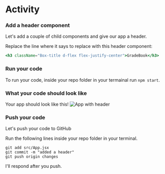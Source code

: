 # Activity

### Add a header component
Let's add a couple of child components and give our app a header.

Replace the line where it says to replace with this header component:

```jsx
<h3 className="Box-title d-flex flex-justify-center">GradeBook</h3>
```

### Run your code
To run your code, inside your repo folder in your termainal run `npm start`.

### What your code should look like

Your app should look like this!
![App with header](https://user-images.githubusercontent.com/25253905/61294086-eb352e80-a789-11e9-96ab-8b6cb09b3791.png)

### Push your code
Let's push your code to GitHub

Run the following lines inside your repo folder in your terminal.

```
git add src/App.jsx
git commit -m "added a header"
git push origin changes
```

I'll respond after you push.